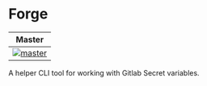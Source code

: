 # Forge

| Master |
| -------|
| [![master](https://travis-ci.org/denibertovic/forge.svg?branch=master)](https://travis-ci.org/denibertovic/forge) |

A helper CLI tool for working with Gitlab Secret variables.

